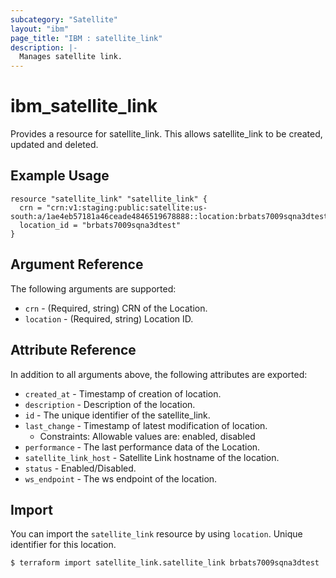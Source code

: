 ```yaml
---
subcategory: "Satellite"
layout: "ibm"
page_title: "IBM : satellite_link"
description: |-
  Manages satellite link.
---
```


# ibm\_satellite_link

Provides a resource for satellite_link. This allows satellite_link to be created, updated and deleted.

## Example Usage

```hcl
resource "satellite_link" "satellite_link" {
  crn = "crn:v1:staging:public:satellite:us-south:a/1ae4eb57181a46ceade4846519678888::location:brbats7009sqna3dtest"
  location_id = "brbats7009sqna3dtest"
}
```

## Argument Reference

The following arguments are supported:

* `crn` - (Required, string) CRN of the Location.
* `location` - (Required, string) Location ID.

## Attribute Reference

In addition to all arguments above, the following attributes are exported:

* `created_at` - Timestamp of creation of location.
* `description` - Description of the location.
* `id` - The unique identifier of the satellite_link.
* `last_change` - Timestamp of latest modification of location.
  * Constraints: Allowable values are: enabled, disabled
* `performance` - The last performance data of the Location.
* `satellite_link_host` - Satellite Link hostname of the location.
* `status` - Enabled/Disabled.
* `ws_endpoint` - The ws endpoint of the location.

## Import

You can import the `satellite_link` resource by using `location`. Unique identifier for this location.

```
$ terraform import satellite_link.satellite_link brbats7009sqna3dtest
```
